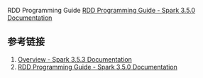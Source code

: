 RDD Programming Guide
[RDD Programming Guide - Spark 3.5.0 Documentation](https://spark.apache.org/docs/latest/rdd-programming-guide.html)

## 参考链接

1. [Overview - Spark 3.5.3 Documentation](https://spark.apache.org/docs/latest/index.html#where-to-go-from-here)
2.  [RDD Programming Guide - Spark 3.5.0 Documentation](https://spark.apache.org/docs/latest/rdd-programming-guide.html)